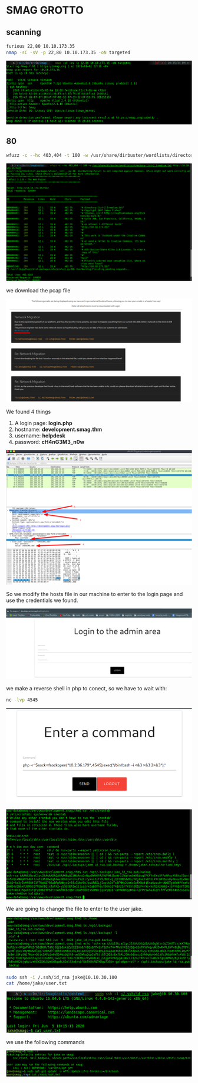 #  SMAG GROTTO

## scanning

```bash
furious 22,80 10.10.173.35
nmap -sC -sV -p 22,80 10.10.173.35 -oN targeted
```

![225438.png](225438.png)

## 80

```bash
wfuzz -c --hc 403,404 -t 100 -w /usr/share/dirbuster/wordlists/directory-list-2.3-medium.txt http://10.10.173.35/FUZZ
```

![234505.png](234505.png)

we download the pcap file

![232506.png](232506.png)

We found 4 things

1. A login page: **login.php**
2. hostname: **development.smag.thm**
3. username: **helpdesk**
4. password: **cH4nG3M3_n0w**

![232917.png](232917.png)

So we modify the hosts file in our machine to enter to the login page and use the credentials we found.

![234923.png](234923.png)

we make a reverse shell in php to conect, so we have to wait with:

```bash
nc -lvp 4545
```



![002503.png](002503.png)

![005608.png](005608.png)

We are going to change the file to enter to the user jake.

![003118.png](003118.png)

```bash
sudo ssh -i /.ssh/id_rsa jake@10.10.30.100
cat /home/jake/user.txt
```

![005526.png](005526.png)

we use the following commands

![005238.png](005238.png)